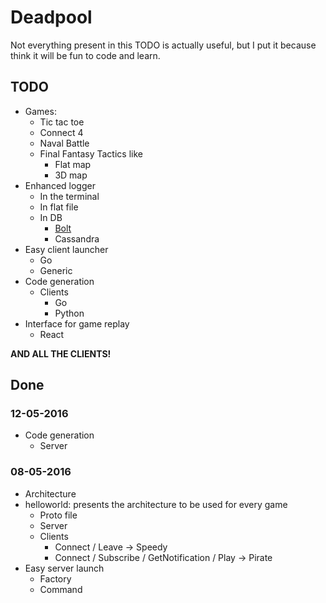 # Deadpool

Not everything present in this TODO is actually useful, but I put it because think it will be fun to code and learn.

## TODO

- Games:
    + Tic tac toe
    + Connect 4
    + Naval Battle
    + Final Fantasy Tactics like
        * Flat map
        * 3D map
- Enhanced logger
    + In the terminal
    + In flat file
    + In DB
        * [Bolt](https://github.com/boltdb/bolt)
        * Cassandra
- Easy client launcher
    + Go
    + Generic
- Code generation
    + Clients
        * Go
        * Python
- Interface for game replay
    + React

**AND ALL THE CLIENTS!**

## Done

### 12-05-2016
- Code generation
    + Server

### 08-05-2016
- Architecture
- helloworld: presents the architecture to be used for every game
    + Proto file
    + Server
    + Clients
        * Connect / Leave -> Speedy
        * Connect / Subscribe / GetNotification / Play -> Pirate
- Easy server launch
    + Factory
    + Command
